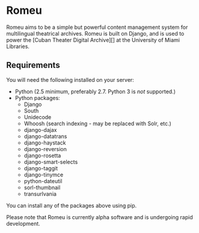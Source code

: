 Romeu
=====

Romeu aims to be a simple but powerful content management system for multilingual theatrical archives.
Romeu is built on Django, and is used to power the [Cuban Theater Digital Archive][] at the
University of Miami Libraries.

Requirements
------------

You will need the following installed on your server:

- Python (2.5 minimum, preferably 2.7. Python 3 is *not* supported.)
- Python packages:
  - Django
  - South
  - Unidecode
  - Whoosh (search indexing - may be replaced with Solr, etc.)
  - django-dajax
  - django-datatrans
  - django-haystack
  - django-reversion
  - django-rosetta
  - django-smart-selects
  - django-taggit
  - django-tinymce
  - python-dateutil
  - sorl-thumbnail
  - transurlvania

You can install any of the packages above using pip.

Please note that Romeu is currently alpha software and is undergoing rapid development.

